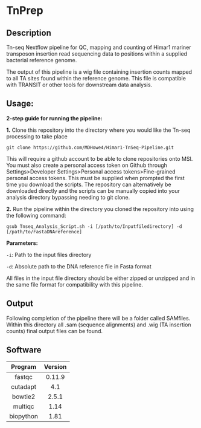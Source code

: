 # TnPrep
## Description
Tn-seq Nextflow pipeline for QC, mapping and counting of Himar1 mariner transposon insertion read sequencing data to positions within a supplied bacterial reference genome.

The output of this pipeline is a wig file containing insertion counts mapped to all TA sites found within the reference genome. This file is compatible with TRANSIT or other tools for downstream data analysis.



## Usage:
**2-step guide for running the pipeline:**

**1.** Clone this repository into the directory where you would like the Tn-seq processing to take place

```shell
git clone https://github.com/MDHowe4/Himar1-TnSeq-Pipeline.git
```

This will require a github account to be able to clone repositories onto MSI. 
You must also create a personal access token on Github through Settings>Developer Settings>Personal access 
tokens>Fine-grained personal access tokens. This must be supplied when prompted the first time you download the scripts.
The repository can alternatively be downloaded directly and the scripts can be manually copied into your analysis directory bypassing needing to git clone.

**2.** Run the pipeline within the directory you cloned the repository into using the following command:

```
qsub Tnseq_Analysis_Script.sh -i [/path/to/Inputfiledirectory] -d [/path/to/FastaDNAreference]
```

**Parameters:**

`-i`: Path to the input files directory

`-d`: Absolute path to the DNA reference file in Fasta format

All files in the input file directory should be either zipped or unzipped and in the same file format for compatibility with this pipeline. 
## Output
Following completion of the pipeline there will be a folder called SAMfiles. Within this directory all .sam (sequence alignments)  and .wig (TA insertion counts) final output files can be found.


## Software
Program | Version
:---: | :---:
fastqc | 0.11.9
cutadapt | 4.1
bowtie2 | 2.5.1
multiqc | 1.14
biopython | 1.81
